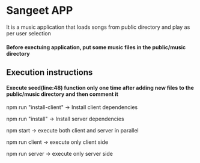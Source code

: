 # Sangeet APP

It is a music application that loads songs from public directory and play as per user selection

#### Before exectuing application, put some music files in the public/music directory

## Execution instructions

#### Execute seed(line:48) function only one time after adding new files to the public/music directory and then comment it

npm run "install-client" -> Install client dependencies

npm run "install" -> Install server dependencies

npm start -> execute both client and server in parallel

npm run client -> execute only client side

npm run server -> execute only server side
